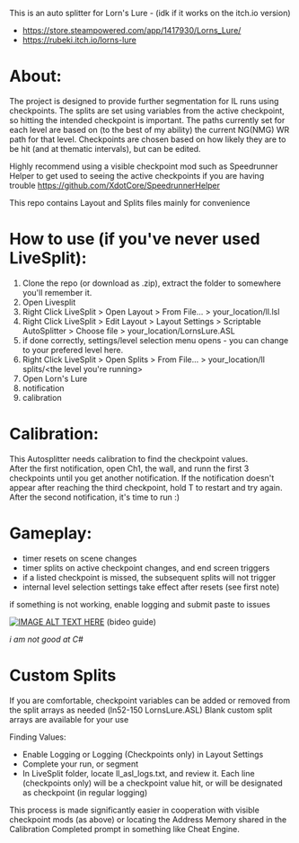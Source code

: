 This is an auto splitter for Lorn's Lure - (idk if it works on the itch.io version)

* https://store.steampowered.com/app/1417930/Lorns_Lure/ 
* https://rubeki.itch.io/lorns-lure

# **About:**

The project is designed to provide further segmentation for IL runs using checkpoints. The splits are set using variables from the active checkpoint, so hitting the intended checkpoint is important. The paths currently set for each level are based on (to the best of my ability) the current NG(NMG) WR path for that level. Checkpoints are chosen based on how likely they are to be hit (and at thematic intervals), but can be edited. 

Highly recommend using a visible checkpoint mod such as Speedrunner Helper to get used to seeing the active checkpoints if you are having trouble
https://github.com/XdotCore/SpeedrunnerHelper

This repo contains Layout and Splits files mainly for convenience

# **How to use (if you've never used LiveSplit):** 
1. Clone the repo (or download as .zip), extract the folder to somewhere you'll remember it.
2. Open Livesplit
3. Right Click LiveSplit > Open Layout > From File... > your_location/ll.lsl
4. Right Click LiveSplit > Edit Layout > Layout Settings > Scriptable AutoSplitter > Choose file > your_location/LornsLure.ASL
5. if done correctly, settings/level selection menu opens - you can change to your prefered level here.
6. Right Click LiveSplit > Open Splits > From File... > your_location/ll splits/<the level you're running>
7. Open Lorn's Lure
8. notification
9. calibration


# **Calibration:**

This Autosplitter needs calibration to find the checkpoint values. <br/>
After the first notification, open Ch1, the wall, and runn the first 3 checkpoints until you get another notification.
If the notification doesn't appear after reaching the third checkpoint, hold T to restart and try again. <br/>
After the second notification, it's time to run :)

# **Gameplay:**
* timer resets on scene changes
* timer splits on active checkpoint changes, and end screen triggers
* if a listed checkpoint is missed, the subsequent splits will not trigger
* internal level selection settings take effect after resets (see first note)


if something is not working, enable logging and submit paste to issues

[![IMAGE ALT TEXT HERE](https://img.youtube.com/vi/e2QnrlqrByQ/0.jpg)](https://www.youtube.com/watch?v=e2QnrlqrByQ)
(bideo guide)

*i am not good at C#*

# **Custom Splits**
If you are comfortable, checkpoint variables can be added or removed from the split arrays as needed (ln52-150 LornsLure.ASL)
Blank custom split arrays are available for your use

Finding Values:
* Enable Logging or Logging (Checkpoints only) in Layout Settings
* Complete your run, or segment
* In LiveSplit folder, locate ll_asl_logs.txt, and review it. Each line (checkpoints only) will be a checkpoint value hit, or will be designated as checkpoint (in regular logging)
  
This process is made significantly easier in cooperation with visible checkpoint mods (as above) or locating the Address Memory shared in the Calibration Completed prompt in something like Cheat Engine. 
